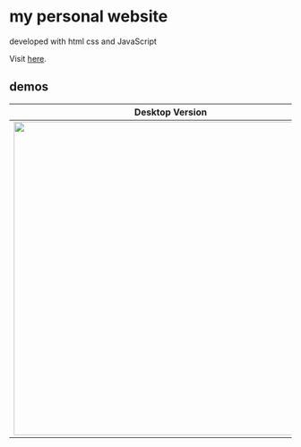 # my personal website

developed with html css and JavaScript

Visit <a href="https://tomerzamir.github.io/">here</a>.

## demos

| Desktop Version                                  | Mobile Version                                    |
|--------------------------------------------------|---------------------------------------------------|
| <img src="https://github.com/tomerzamir/tomerzamir.github.io/assets/98778457/b7c92b51-f146-4fab-887d-d4d63ea4ee6c" width="560" /> | <img src="https://github.com/tomerzamir/tomerzamir.github.io/assets/98778457/f77e05fb-a860-45d7-a04e-b008f53f8939" height="420" /> |
